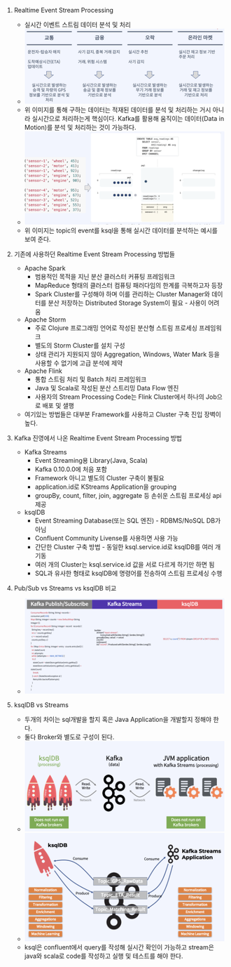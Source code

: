 1. Realtime Event Stream Processing
    * 실시간 이벤트 스트림 데이터 분석 및 처리
    * ![img](./img/img65.png)
    * 위 이미지를 통해 구하는 데이터는 적재된 데이터를 분석 및 처리하는 거시 아니라 실시간으로 처리하는게 핵심이다. Kafka를 활용해 움직이는 데이터(Data in Motion)를 분석 및 처리하는 것이 가능하다.
    * ![img](./img/img66.png)
    * 위 이미지는 topic의 event를 ksql을 통해 실시간 데이터를 분석하는 예시를 보여 준다.

2. 기존에 사용하던 Realtime Event Stream Processing 방법들
    * Apache Spark
        - 범용적인 목적을 지닌 분산 클러스터 커퓨팅 프레임워크
        - MapReduce 형태의 클러스터 컴퓨팅 패러다임의 한계를 극복하고자 등장
        - Spark Cluster를 구성해야 하며 이를 관리하는 Cluster Manager와 데이터를 분산 저장하는 Distributed Storage System이 필요 - 사용이 어려움
    * Apache Storm
        - 주로 Clojure 프로그래밍 언어로 작성된 분산형 스트림 프로세싱 프레임워크
        - 별도의 Storm Cluster를 설치 구성
        - 상태 관리가 지원되지 않아 Aggregation, Windows, Water Mark 등을 사용할 수 없기에 고급 분석에 제약
    * Apache Flink
        - 통합 스트림 처리 및 Batch 처리 프레임워크
        - Java 및 Scala로 작성된 분산 스트리밍 Data Flow 엔진
        - 사용자의 Stream Processing Code는 Flink Cluster에서 하나의 Job으로 배포 및 샐행
    * 여기있는 방법들은 대부분 Framework를 사용하고 Cluster 구축 진입 장벽이 높다.

3. Kafka 진영에서 나온 Realtime Event Stream Processing 방법
    * Kafka Streams
        - Event Streaming용 Library(Java, Scala)
        - Kafka 0.10.0.0에 처음 포함
        - Framework 아니고 별도의 Cluster 구축이 불필요
        - application.id로 KStreams Application을 grouping
        - groupBy, count, filter, join, aggregate 등 손쉬운 스트림 프로세싱 api 제공
    * ksqlDB
        - Event Streaming Database(또는 SQL 엔진) - RDBMS/NoSQL DB가 아님
        - Confluent Community Livense를 사용하면 사용 가능
        - 간단한 Cluster 구축 방법 - 동일한 ksql.service.id로 ksqlDB를 여러 개 기동
        - 여러 개의 Cluster는 ksql.service.id 값을 서로 다르게 하기만 하면 됨
        - SQL과 유사한 형태로 ksqlDB에 명령어를 전송하여 스트림 프로세싱 수행

4. Pub/Sub vs Streams vs ksqlDB 비교
    * ![img](./img/img67.png)

5. ksqlDB vs Streams
    * 두개의 차이는 sql개발을 할지 혹은 Java Application을 개발할지 정해야 한다.
    * 둘다 Broker와 별도로 구성이 된다.
    * ![img](./img/img68.png)
    * ![img](./img/img69.png)
    * ksql은 confluent에서 query를 작성해 실시간 확인이 가능하고 stream은 java와 scala로 code를 작성하고 실행 및 테스트를 해야 한다.